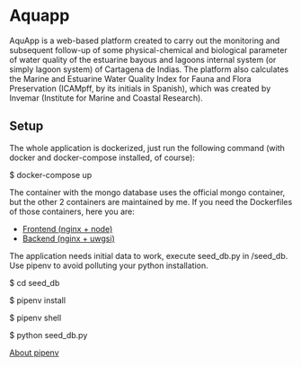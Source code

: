 # Aquapp

AquApp is a web-based platform created to carry out the monitoring and subsequent follow-up of some physical-chemical and biological parameter of water quality of the estuarine bayous and lagoons internal system (or simply lagoon system) of Cartagena de Indias. The platform also calculates the Marine and Estuarine Water Quality Index for Fauna and Flora Preservation (ICAMpff, by its initials in Spanish), which was created by Invemar (Institute for Marine and Coastal Research).

## Setup

The whole application is dockerized, just run the following command (with docker
and docker-compose installed, of course):

$ docker-compose up

The container with the mongo database uses the official mongo container, but the
other 2 containers are maintained by me. If you need the Dockerfiles of those
containers, here you are:

- [Frontend (nginx + node)](https://hub.docker.com/r/esperantodeparture/nginx-node/)
- [Backend (nginx + uwgsi)](https://hub.docker.com/r/esperantodeparture/python3-uwsgi-nginx/)

The application needs initial data to work, execute seed_db.py in /seed_db. Use
pipenv to avoid polluting your python installation.

$ cd seed_db

$ pipenv install

$ pipenv shell

$ python seed_db.py

[About pipenv](https://docs.pipenv.org/)
